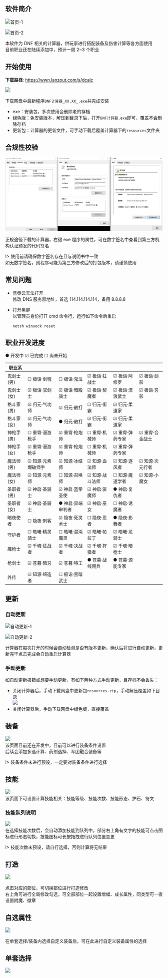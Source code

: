## 软件简介

![首页-1](img/20220630125741.png)

![首页-2](img/20220630125920.png)

本软件为 DNF 相关的计算器，供玩家进行搭配装备及伤害计算等各方面使用</br> 目前职业还在陆续添加中，预计一周 2~3 个职业

## 开始使用

<strong>下载路径</strong>: https://wwn.lanzout.com/s/dcalc<br>

![](img/20220630130403.png)</br>

下载网盘中最新程序`DNF计算器_XX.XX_.exe`并完成安装</br>

- exe：安装包，多次使用会删除老的存档
- 绿色版：免安装版本，解压到目录下后，打开`DNF计算器.exe`即可，覆盖不会删除存档
- 更新包：计算器的更新文件，可手动下载后覆盖计算器下的`resources`文件夹

## 合规性校验

![](img/20220811165450.png)

正规途径下载的计算器，右键 exe 程序的属性，可在数字签名中查看到第三方机构认证颁发的代码签名

!> 使用前请确保数字签名存在且与说明书中一致<br>如无数字签名，则程序可能为第三方修改后的打包版本，请谨慎使用<br>

## 常见问题

- 蓝奏云无法打开<br> 修改 DNS 服务器地址，首选 114.114.114.114，备用 8.8.8.8<br>

- 打开黑屏<br> 以管理员身份打开 cmd 命令行，运行如下命令后重启
  ```
  netsh winsock reset
  ```

## 职业开发进度

● 开发中 ☑ 已完成 ☐ 尚未开始

| 职业系     |                     |                   |                 |                 |                 |
| ---------- | ------------------- | ----------------- | --------------- | --------------- | --------------- |
| 鬼剑士(男) | ☐ 极诣·剑魂         | ☐ 极诣·鬼泣       | ☑ 极诣·狂战士   | ☑ 极诣·阿修罗   | ☑ 极诣·剑影     |
| 鬼剑士(女) | ☑ 极诣·驭剑士       | ☑ 极诣·暗殿骑士   | ☑ 极诣·契魔者   | ☑ 极诣·流浪武士 | ☑ 极诣·刃影     |
| 格斗家(男) | ☑ 归元·气功师       | ☑ 归元·散打       | ☐ 归元·街霸     | ☑ 归元·柔道家   |                 |
| 格斗家(女) | ☑ 归元·气功师       | ● 归元·散打       | ☑ 归元·街霸     | ☑ 归元·柔道家   |                 |
| 神枪手(男) | ☐ 重霄·漫游枪手     | ☑ 重霄·枪炮师     | ☐ 重霄·机械师   | ☑ 重霄·弹药专家 | ☑ 重霄·合金战士 |
| 神枪手(女) | ☑ 重霄·漫游枪手     | ☑ 重霄·枪炮师     | ☐ 重霄·机械师   | ☑ 重霄·弹药专家 |                 |
| 魔法师(男) | ☑ 知源·元素爆破师手 | ☑ 知源·冰结师     | ☑ 知源·血法师   | ☑ 知源·逐风者   | ☑ 知源·次元行者 |
| 魔法师(女) | ☑ 知源·元素师       | ☐ 知源·召唤师     | ☑ 知源·战斗法师 | ☐ 知源·魔道学者 | ☑ 知源·小魔女   |
| 圣职者(男) | ☑ 神启·圣骑士       | ☑ 神启·蓝拳圣使   | ☑ 神启·驱魔师   | ● 神启·复仇者   |                 |
| 圣职者(女) | ☑ 神启·圣骑士       | ● 神启·异端审判者 | ☑ 神启·巫女     | ☐ 神启·诱魔者   |                 |
| 暗夜使者   | ☐ 隐夜·刺客         | ☑ 隐夜·死灵术士   | ☐ 隐夜·忍者     | ● 隐夜·影舞者   |                 |
| 守护者     | ☐ 皓曦·精灵骑士     | ☐ 皓曦·混沌魔灵   | ☑ 皓曦·帕拉丁   | ☑ 皓曦·龙骑士   |                 |
| 魔枪士     | ☑ 千魂·征战者       | ☑ 千魂·决战者     | ☑ 千魂·狩猎者   | ☑ 千魂·暗枪士   |                 |
| 枪剑士     | ☑ 苍暮·暗刃         | ☑ 苍暮·特工       | ● 苍暮·战线佣兵 | ● 苍暮·源能专家 |                 |
| 外传       | ☑ 知源·缔造者       | ☐ 极诣·黑暗武士   |                 |                 |                 |

## 更新

### 自动更新

![自动更新-1](img/20220630125539.png)</br>

![自动更新-2](img/20220630125605.png)</br>

计算器在每次打开的时候会自动检测是否有版本更新，确认后将进行自动更新，更新完毕点击完成会自动重启计算器

### 手动更新

如自动更新报错或想要手动更新，有如下两种方式手动更新，且存档不会丢失：

- 关闭计算器后，手动下载网盘中更新包`resources.zip`，手动解压覆盖如下目录<br> ![](img/20220630131552.png)</br>
- 关闭计算器后，手动下载网盘中绿色版，直接覆盖

## 装备

![](img/20220630133638.png)</br>该页面目前还在开发中，目前可以进行装备条件设置</br> 后续会添加多选计算、药剂选择、军团融合装备等</br>

!> 装备条件未进行预设，一定要对装备条件进行选择<br>

## 技能

![](img/20220630135205.png)</br>该页面下可设置计算技能相关：技能等级、技能次数、技能形态、护石、符文</br>

### 技能队列说明

![](img/20220630135454.gif)</br>在选择技能次数后，会自动添加技能到队列中，部分右上角有文字的技能可点击图标进行形态切换，技能图标可长按拖拽进行队列位置变更</br>

!> 技能次数未预设，请自行选择，否则计算将无结果</br>

## 打造

![](img/20220630135831.png)

点击对应的部位，可切换部位进行打造修改</br> 右上角可进行全局修改勾选，可全部部位一起设置增幅、成长属性，同类型可一直设置附魔、徽章

## 自选属性

![](img/20220630140210.png)

在单套选择/装备内选择自定义装备后，可在此进行自定义装备属性的选择

## 单套选择

![](img/20220630140520.png)
